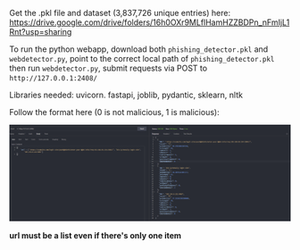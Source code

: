 Get the .pkl file and dataset (3,837,726 unique entries) here: https://drive.google.com/drive/folders/16h0OXr9MLflHamHZZBDPn_nFmIjL1Rnt?usp=sharing

To run the python webapp, download both ```phishing_detector.pkl``` and ```webdetector.py```, point to the correct local path of ```phishing_detector.pkl``` then run ```webdetector.py```, submit requests via POST to ```http://127.0.0.1:2408/```   

Libraries needed: uvicorn. fastapi, joblib, pydantic, sklearn, nltk

Follow the format here (0 is not malicious, 1 is malicious):

![](Screenshot_1.png)

**url must be a list even if there's only one item**
